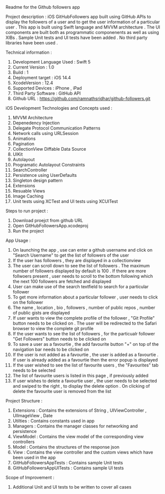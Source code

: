 Readme for the Github followers app

Project description : iOS GitHubFollowers app built using GitHub APIs to display the followers of a user and to get the user information of a particular user . This app is built using Swift language and MVVM architecture . The UI components are built both as programmatic componenents as well as using XIBs . Sample Unit tests and UI tests have been added . No third party libraries have been used . 

Technical information :
1. Development Language Used : Swift 5
2. Current Version : 1.0
3. Build : 1
4. Deployment target : iOS 14.4
5. XcodeVersion : 12.4
6. Supported Devices : iPhone , iPad
7. Third Party Software : GitHub API
8. Github URL : https://github.com/ramnathsridhar/github-followers.git

iOS Development Technologies and Concepts used :
1.   MVVM Architecture
2.   Depenedency Injection
3.   Delegate Protocol Communication Patterns
4.   Network calls using URLSession
5.   Animations
6.   Pagination
7.   CollectionView Diffable Data Source
8.   UIKit
9.   Autolayout
10. Programatic Autolayout Constraints
11. SearchController
12. Persistence using UserDefaults
13. Singleton design pattern
15. Extensions
16. Resuable Views
17. Image Caching
18. Unit tests using  XCTest and UI tests using XCUITest

Steps to run project :
1. Download proejct from github URL
2. Open GitHubFollowersApp.xcodeproj
3. Run the project

App Usage :
1.  On launching the app , use can enter a github username and click on "Search Username" to get the list of followers of the user
2.  If the user has followers , they are displayed in a collectionview
3.  The user can scroll down to see the list of followers . The maximum number of followers displayed by default is 100 . If there are more follwoers present , user needs to scroll to the bottom following which the next 100 followers are fetched and displayed
4.  User can make use of the search textfield to search for a particular follower 
5.  To get more information about a particular follower , user needs to click on the follower
6.  The name , location , bio , followers , number of public repos , number of public gists are displayed 
7.   If user wants to view the complete profile of the follower , "Git Profile" button needs to be clicked on . The user will be redirected to the Safari browser to view the complete git profile
8.   If the user wants to see the list of followers , for the particualr follower "Get Followers" button needs to be clicked on 
9.   To save a user as a favourtie , the add favourite button "+" on top of the navigation bar needs to be clicked on  
10. If the user is not added as a favourtie , the user is added as a favourtie . If user is already added as a favourtie then the error popup is displayed
11. If the user wished to see the list of favourite users , the "Favourites" tab needs to be selected
12. The list of favourite users is listed in this page , if previously added
13. If user wishes to delete a favourtie user , the user needs to be selected and swiped to the right , to display the delete option . On clicking of delete the favourite user is removed from the list

Project Structure :
1. Extensions : Contains the extensions of String , UIViewController , UIImageView , Date
2. Utilties : Contains constants used in app
3. Managers : Contains the manager classes for networking and persistence
4. ViewModel : Contains the view model of the corresponding view controllers
5. Model : Contains the structures of the response json
6. View : Contains the view controller and the custom views which have been used in the app
7. GitHubFollowersAppTests : Contains sample Unit tests
8. GitHubFollowersAppUITests : Contains sample UI tests

Scope of Improvement :
1. Additional Unit and UI tests to be written to cover all cases
